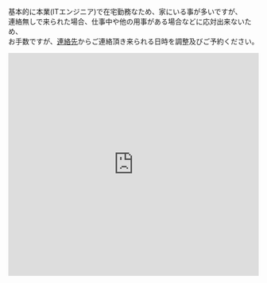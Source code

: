 ---
---

基本的に本業(ITエンジニア)で在宅勤務なため、家にいる事が多いですが、  
連絡無しで来られた場合、仕事中や他の用事がある場合などに応対出来ないため、  
お手数ですが、[連絡先](../help.md)からご連絡頂き来られる日時を調整及びご予約ください。

<iframe src="https://www.google.com/maps/embed?pb=!1m18!1m12!1m3!1d52071.953842135634!2d139.37136706783198!3d35.34330741320994!2m3!1f0!2f0!3f0!3m2!1i1024!2i768!4f13.1!3m3!1m2!1s0x60185257dba44cf5%3A0x4c1c73fe120a776c!2z56We5aWI5bed55yM6IyF44O25bSO5biC!5e0!3m2!1sja!2sjp!4v1665386581984!5m2!1sja!2sjp" width="100%" height="450" style="border:0;" allowfullscreen="" loading="lazy" referrerpolicy="no-referrer-when-downgrade"></iframe>
